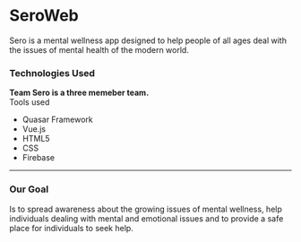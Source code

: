 # SeroWeb
Sero is a mental wellness app designed to help people of all ages deal with the issues of mental health of the modern world.

### Technologies Used
__Team Sero is a three memeber team.__
<br>Tools used
* Quasar Framework
* Vue.js
* HTML5
* CSS
* Firebase

---
### Our Goal
Is to spread awareness about the growing issues of mental wellness, help individuals dealing with mental and emotional issues and to provide a safe place for individuals to seek help.
